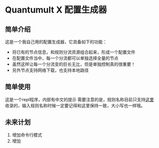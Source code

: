 # Quantumult X 配置生成器


## 简单介绍
这是一个我自己用的配置生成器，它具备如下的功能：
- 将已有的节点信息，和规则分流资源组合起来，形成一个配置文件
- 在配置文件当中，每一个分流都可以单独选择全量的节点
- 虽然这样让每一个分流变的巨长无比，但是单独控制真的很重要！
- 另外节点支持网络下载，也支持本地路径

## 简单使用
这是一个repl程序，内部有中文的提示
需要注意的是，规则名称目前只支持[这里](https://github.com/blackmatrix7/ios_rule_script/tree/master/rule/QuantumultX)收录的，输入规则名称时候一定要记得和这里保持一致，大小写也一样哦。

## 未来计划
1. 增加命令行模式
2. 增加